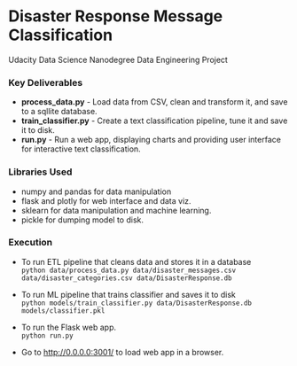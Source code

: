 # Disaster Response Message Classification #

Udacity Data Science Nanodegree Data Engineering Project

### Key Deliverables ###
- **process_data.py** - Load data from CSV, clean and transform it, and save to a sqllite database.
- **train_classifier.py** - Create a text classification pipeline, tune it and save it to disk.
- **run.py** - Run a web app, displaying charts and providing user interface for interactive text classification.

### Libraries Used ###
- numpy and pandas for data manipulation
- flask and plotly for web interface and data viz.
- sklearn for data manipulation and machine learning.
- pickle for dumping model to disk.

### Execution ###
- To run ETL pipeline that cleans data and stores it in a database<br/>
`python data/process_data.py data/disaster_messages.csv data/disaster_categories.csv data/DisasterResponse.db`
        
- To run ML pipeline that trains classifier and saves it to disk<br/>
`python models/train_classifier.py data/DisasterResponse.db models/classifier.pkl`

- To run the Flask web app.<br/>
`python run.py`

- Go to http://0.0.0.0:3001/ to load web app in a browser.
